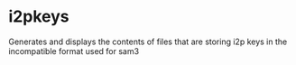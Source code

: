 i2pkeys
=======

Generates and displays the contents of files that are storing i2p keys in the
incompatible format used for sam3
